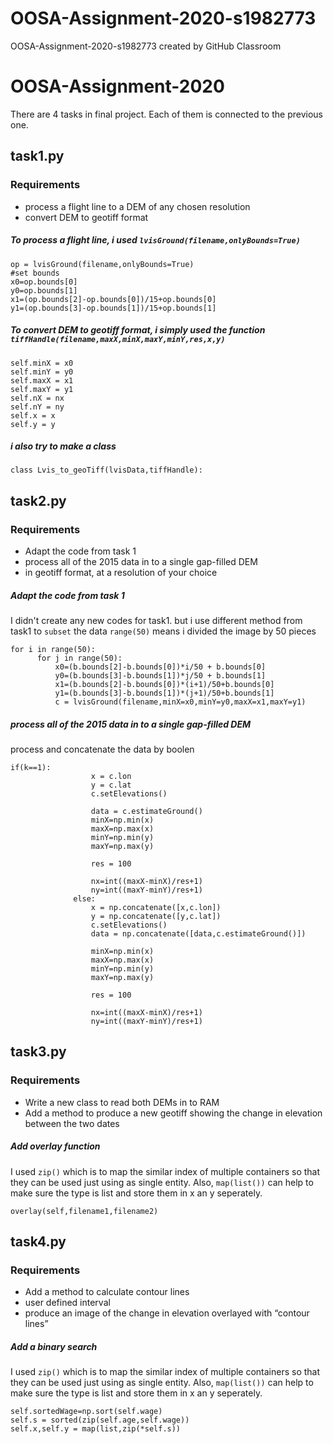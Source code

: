 # OOSA-Assignment-2020-s1982773
OOSA-Assignment-2020-s1982773 created by GitHub Classroom

# OOSA-Assignment-2020

There are 4 tasks in final project. Each of them is connected to the previous one.

## task1.py
### Requirements
* process a flight line to a DEM of any chosen resolution 
* convert DEM to geotiff format 


##### To process a flight line, i used `lvisGround(filename,onlyBounds=True)`
    
    
    op = lvisGround(filename,onlyBounds=True)
    #set bounds
    x0=op.bounds[0]
    y0=op.bounds[1]
    x1=(op.bounds[2]-op.bounds[0])/15+op.bounds[0]
    y1=(op.bounds[3]-op.bounds[1])/15+op.bounds[1]
##### To convert DEM to geotiff format, i simply used the function `tiffHandle(filename,maxX,minX,maxY,minY,res,x,y)` 
    
    
    self.minX = x0
    self.minY = y0
    self.maxX = x1
    self.maxY = y1
    self.nX = nx
    self.nY = ny
    self.x = x
    self.y = y

    
##### i also try to make a class
    
    
    class Lvis_to_geoTiff(lvisData,tiffHandle):

## task2.py
### Requirements
 * Adapt the code from task 1 
 * process all of the 2015 data in to a single gap-filled DEM
 * in geotiff format, at a resolution of your choice

##### Adapt the code from task 1 
I didn't create any new codes for task1. but i use different method from task1 to `subset` the data
`range(50)` means i divided the image by 50 pieces



    for i in range(50):
          for j in range(50):
              x0=(b.bounds[2]-b.bounds[0])*i/50 + b.bounds[0]
              y0=(b.bounds[3]-b.bounds[1])*j/50 + b.bounds[1]
              x1=(b.bounds[2]-b.bounds[0])*(i+1)/50+b.bounds[0]
              y1=(b.bounds[3]-b.bounds[1])*(j+1)/50+b.bounds[1]           
              c = lvisGround(filename,minX=x0,minY=y0,maxX=x1,maxY=y1)



##### process all of the 2015 data in to a single gap-filled DEM
process and concatenate the data by boolen


    if(k==1):                                       
                      x = c.lon
                      y = c.lat
                      c.setElevations()
                    
                      data = c.estimateGround()
                      minX=np.min(x)
                      maxX=np.max(x)
                      minY=np.min(y)
                      maxY=np.max(y)
                    
                      res = 100
                    
                      nx=int((maxX-minX)/res+1)
                      ny=int((maxY-minY)/res+1)
                  else:
                      x = np.concatenate([x,c.lon])
                      y = np.concatenate([y,c.lat])
                      c.setElevations()
                      data = np.concatenate([data,c.estimateGround()])
                      
                      minX=np.min(x)
                      maxX=np.max(x)
                      minY=np.min(y)
                      maxY=np.max(y)
                    
                      res = 100
                      
                      nx=int((maxX-minX)/res+1)
                      ny=int((maxY-minY)/res+1)


## task3.py
### Requirements
 * Write a new class to read both DEMs in to RAM 
 * Add a method to produce a new geotiff showing the change in elevation between the two dates

##### Add overlay function
I used `zip()` which is to map the similar index of multiple containers so that they can be used just using as single entity.
Also, `map(list())` can help to make sure the type is list and store them in x an y seperately.


    overlay(self,filename1,filename2)



## task4.py
### Requirements
 * Add a method to calculate contour lines	  
 * user defined interval
 * produce an image of the change in elevation overlayed with “contour lines”	

##### Add a binary search
I used `zip()` which is to map the similar index of multiple containers so that they can be used just using as single entity.
Also, `map(list())` can help to make sure the type is list and store them in x an y seperately.


    self.sortedWage=np.sort(self.wage)
    self.s = sorted(zip(self.age,self.wage))
    self.x,self.y = map(list,zip(*self.s))
